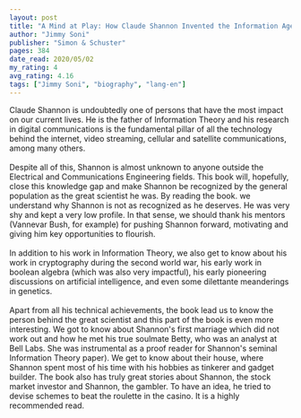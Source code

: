 ```yaml
---
layout: post
title: "A Mind at Play: How Claude Shannon Invented the Information Age"
author: "Jimmy Soni"
publisher: "Simon & Schuster"
pages: 384
date_read: 2020/05/02
my_rating: 4
avg_rating: 4.16
tags: ["Jimmy Soni", "biography", "lang-en"]
---
```


Claude Shannon is undoubtedly one of persons that have the most impact on our current lives. He is the father of Information Theory and his research in digital communications is the fundamental pillar of all the technology behind the internet, video streaming, cellular and satellite communications, among many others.<br/><br/>Despite all of this, Shannon is almost unknown to anyone outside the Electrical and Communications Engineering fields. This book will, hopefully, close this knowledge gap and make Shannon be recognized by the general population as the great scientist he was. By reading the book. we understand why Shannon is not as recognized as he deserves. He was very shy and kept a very low profile. In that sense, we should thank his mentors (Vannevar Bush, for example) for pushing Shannon forward, motivating and giving him key opportunities to flourish. <br/><br/>In addition to his work in Information Theory, we also get to know about his work in cryptography during the second world war, his early work in boolean algebra (which was also very impactful), his early pioneering discussions on artificial intelligence, and even some dilettante meanderings in genetics.<br/><br/>Apart from all his technical achievements, the book lead us to know the person behind the great scientist and this part of the book is even more interesting. We got to know about Shannon's first marriage which did not work out and how he met his true soulmate Betty, who was an analyst at Bell Labs. She was instrumental as a proof reader for Shannon's seminal Information Theory paper). We get to know about their house, where Shannon spent most of his time with his hobbies as tinkerer and gadget builder. The book also has truly great stories about Shannon, the stock market investor and Shannon, the gambler. To have an idea, he tried to devise schemes to beat the roulette in the casino. It is a highly recommended read.

